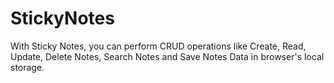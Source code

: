 # StickyNotes
With Sticky Notes, you can perform CRUD operations like Create, Read, Update, Delete Notes, Search Notes and Save Notes Data in browser's local storage.
